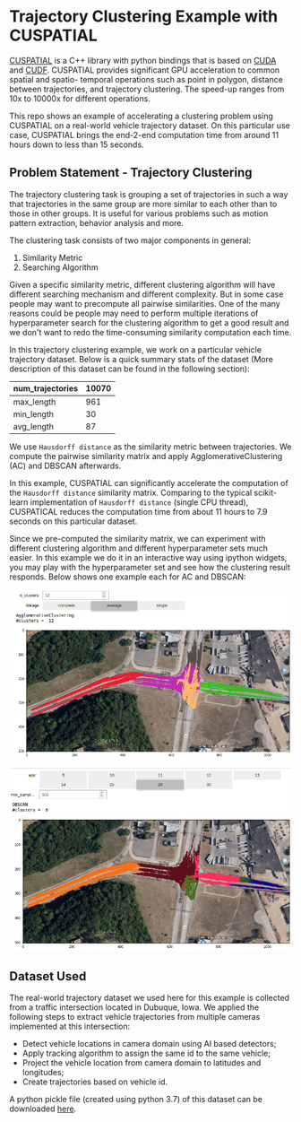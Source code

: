 # Trajectory Clustering Example with CUSPATIAL

[CUSPATIAL](https://github.com/zhangjianting/cuspatial) is a C++ library with python bindings that is based on [CUDA](https://en.wikipedia.org/wiki/CUDA) and [CUDF](https://github.com/rapidsai/cudf).
CUSPATIAL provides significant GPU acceleration to common spatial and spatio-
temporal operations such as point in polygon, distance between trajectories, and
trajectory clustering. The speed-up ranges from 10x to 10000x for different
operations.

This repo shows an example of accelerating a clustering problem using CUSPATIAL on a real-world vehicle trajectory dataset. On this particular use case, CUSPATIAL brings the end-2-end computation time from around 11 hours down to less than 15 seconds. 

[//]: # (Image References)

[AC]: ./images/AC.png "AC"
[DB]: ./images/DB.png "DB"
[LOCUST_HILL_EB]: ./images/LOCUST_HILL_EB.png "LOCUST_HILL_EB"
[jitter_effect]: ./output_images/jitter_effect.png "jitter_effect"
[moviepy_saveclip]: ./images/moviepy_saveclip.png "moviepy_saveclip"

## Problem Statement - Trajectory Clustering 

The trajectory clustering task is grouping a set of trajectories in such a way that trajectories in the same group are more similar to each other than to those in other groups. It is useful for various problems such as motion pattern extraction, behavior analysis and more.

The clustering task consists of two major components in general:

1. Similarity Metric
2. Searching Algorithm

Given a specific similarity metric, different clustering algorithm will have different searching mechanism and different complexity. But in some case people may want to precompute all pairwise similarities. One of the many reasons could be people may need to perform multiple iterations of hyperparameter search for the clustering algorithm to get a good result and we don't want to redo the time-consuming similarity computation each time. 

In this trajectory clustering example, we work on a particular vehicle trajectory dataset. Below is a quick summary stats of the dataset (More description of this dataset can be found in the following section):

| num_trajectories | 10070 |
|------------------|-------|
| max_length       | 961   |
| min_length       | 30    |
| avg_length       | 87    |

We use `Hausdorff distance` as the similarity metric between trajectories. We compute the pairwise similarity matrix and apply AgglomerativeClustering (AC) and DBSCAN afterwards.

In this example, CUSPATIAL can significantly accelerate the computation of the `Hausdorff distance` similarity matrix. Comparing to the typical scikit-learn implementation of `Hausdorff distance` (single CPU thread), CUSPATICAL reduces the computation time from about 11 hours to 7.9 seconds on this particular dataset.

Since we pre-computed the similarity matrix, we can experiment with different clustering algorithm and different hyperparameter sets much easier. In this example we do it in an interactive way using ipython widgets, you may play with the hyperparameter set and see how the clustering result responds. Below shows one example each for AC and DBSCAN:  

![alt text][AC]

![alt text][DB]

## Dataset Used

The real-world trajectory dataset we used here for this example is collected from a traffic intersection located in Dubuque, Iowa. We applied the following steps to extract vehicle trajectories from multiple cameras implemented at this intersection:

* Detect vehicle locations in camera domain using AI based detectors;
* Apply tracking algorithm to assign the same id to the same vehicle;
* Project the vehicle location from camera domain to latitudes and longitudes;
* Create trajectories based on vehicle id. 

A python pickle file (created using python 3.7) of this dataset can be downloaded [here](https://drive.google.com/file/d/1GE-_z9HgLp3eV7Lgo_KOl53QuMgiCUMS/view?usp=sharing). 
